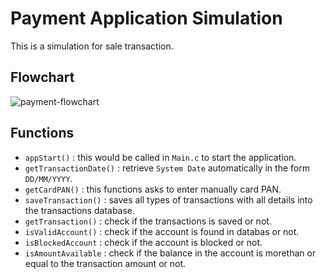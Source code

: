 # Payment Application Simulation
This is a simulation for sale transaction.

## Flowchart
![payment-flowchart](https://user-images.githubusercontent.com/62207434/183305187-4d1241fb-fa97-4daf-8a6b-a1f41a540ac7.jpg)

## Functions
- `appStart()` : this would be called in `Main.c` to start the application.
- `getTransactionDate()` : retrieve `System Date` automatically in the form `DD/MM/YYYY`.
- `getCardPAN()` : this functions asks to enter manually card PAN.
- `saveTransaction()` : saves all types of transactions with all details into the transactions database.
- `getTransaction()` : check if the transactions is saved or not.
- `isValidAccount()` : check if the account is found in databas or not.
- `isBlockedAccount` : check if the account is blocked or not.
- `isAmountAvailable` : check if the balance in the account is morethan or equal to the transaction amount or not.

